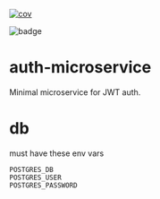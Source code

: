 [![cov](https://gennadyterekhov.github.io/auth-microservice/badges/coverage.svg)](https://github.com/gennadyterekhov/auth-microservice/actions)




![badge](https://img.shields.io/endpoint?url=https://gist.githubusercontent.com/gennadyterekhov/978ef5ee70cf8245eff5c7957ef6e9ee/raw/test.json)


# auth-microservice

Minimal microservice for JWT auth.  


# db

must have these env vars

    POSTGRES_DB 
    POSTGRES_USER
    POSTGRES_PASSWORD

